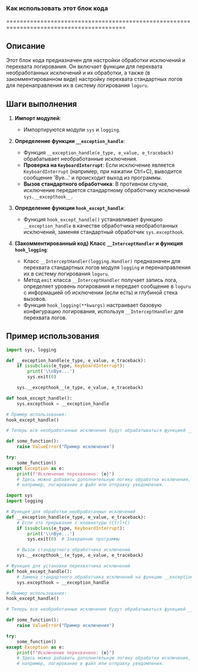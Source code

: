 ### Как использовать этот блок кода
=========================================================================================

Описание
-------------------------
Этот блок кода предназначен для настройки обработки исключений и перехвата логирования. Он включает функции для перехвата необработанных исключений и их обработки, а также (в закомментированном виде) настройку перехвата стандартных логов для перенаправления их в систему логирования `loguru`.

Шаги выполнения
-------------------------
1. **Импорт модулей**:
   - Импортируются модули `sys` и `logging`.

2. **Определение функции `__exception_handle`**:
   - Функция `__exception_handle(e_type, e_value, e_traceback)` обрабатывает необработанные исключения.
   - **Проверка на `KeyboardInterrupt`**: Если исключение является `KeyboardInterrupt` (например, при нажатии Ctrl+C), выводится сообщение 'Bye...' и происходит выход из программы.
   - **Вызов стандартного обработчика**: В противном случае, исключение передается стандартному обработчику исключений `sys.__excepthook__`.

3. **Определение функции `hook_except_handle`**:
   - Функция `hook_except_handle()` устанавливает функцию `__exception_handle` в качестве обработчика необработанных исключений, заменяя стандартный обработчик `sys.excepthook`.

4. **(Закомментированный код) Класс `__InterceptHandler` и функция `hook_logging`**:
   - Класс `__InterceptHandler(logging.Handler)` предназначен для перехвата стандартных логов модуля `logging` и перенаправления их в систему логирования `loguru`.
   - Метод `emit` класса `__InterceptHandler` получает запись лога, определяет уровень логирования и передает сообщение в `loguru` с информацией об исключении (если есть) и глубиной стека вызовов.
   - Функция `hook_logging(**kwargs)` настраивает базовую конфигурацию логирования, используя `__InterceptHandler` для перехвата логов.

Пример использования
-------------------------

```python
import sys, logging

def __exception_handle(e_type, e_value, e_traceback):
    if issubclass(e_type, KeyboardInterrupt):
        print('\\nBye...')
        sys.exit(0)

    sys.__excepthook__(e_type, e_value, e_traceback)

def hook_except_handle():
    sys.excepthook = __exception_handle

# Пример использования:
hook_except_handle()

# Теперь все необработанные исключения будут обрабатываться функцией __exception_handle

def some_function():
    raise ValueError("Пример исключения")

try:
    some_function()
except Exception as e:
    print(f"Исключение перехвачено: {e}")
    # Здесь можно добавить дополнительную логику обработки исключения,
    # например, логирование в файл или отправку уведомления.
```
```python
import sys
import logging

# Функция для обработки необработанных исключений
def __exception_handle(e_type, e_value, e_traceback):
    # Если это прерывание с клавиатуры (Ctrl+C)
    if issubclass(e_type, KeyboardInterrupt):
        print('\\nBye...')
        sys.exit(0)  # Завершение программы

    # Вызов стандартного обработчика исключений
    sys.__excepthook__(e_type, e_value, e_traceback)

# Функция для установки перехватчика исключений
def hook_except_handle():
    # Замена стандартного обработчика исключений на функцию __exception_handle
    sys.excepthook = __exception_handle

# Пример использования:
hook_except_handle()

# Теперь все необработанные исключения будут обрабатываться функцией __exception_handle

def some_function():
    raise ValueError("Пример исключения")

try:
    some_function()
except Exception as e:
    print(f"Исключение перехвачено: {e}")
    # Здесь можно добавить дополнительную логику обработки исключения,
    # например, логирование в файл или отправку уведомления.